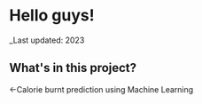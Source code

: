 # Hello guys!

_Last updated:  2023

## What's in this project?

←Calorie burnt prediction using Machine Learning
